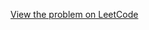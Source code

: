 [View the problem on LeetCode](https://leetcode.com/problems/count-substrings-with-only-one-distinct-letter/)

